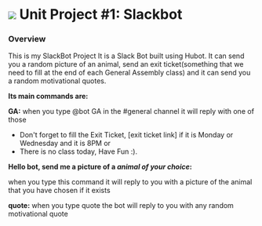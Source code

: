 # ![](https://ga-dash.s3.amazonaws.com/production/assets/logo-9f88ae6c9c3871690e33280fcf557f33.png) Unit Project #1: Slackbot

### Overview

This is my SlackBot Project 
It is a Slack Bot built using Hubot.
It can send you a random picture of an animal, send an exit ticket(something that we need to fill at the end of each General Assembly class) and it can send you a random motivational quotes.


__Its main commands are:__

__GA:__
when you type @bot GA in the #general channel it will reply with one of those
- Don't forget to fill the Exit Ticket, [exit ticket link] if it is Monday or Wednesday and it is 8PM 
or 
- There is no class today, Have Fun :).

__Hello bot, send me a picture of a *animal of your choice*:__

when you type this command it will reply to you with a picture of the animal that you have chosen if it exists

__quote:__
when you type quote the bot will reply to you with any random motivational quote


